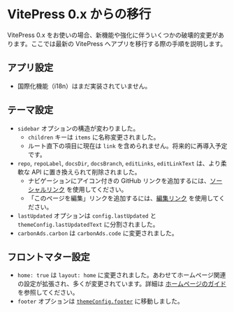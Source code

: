 # VitePress 0.x からの移行

VitePress 0.x をお使いの場合、新機能や強化に伴ういくつかの破壊的変更があります。ここでは最新の VitePress へアプリを移行する際の手順を説明します。

## アプリ設定

- 国際化機能（i18n）はまだ実装されていません。

## テーマ設定

- `sidebar` オプションの構造が変わりました。
  - `children` キーは `items` に名称変更されました。
  - ルート直下の項目に現在は `link` を含められません。将来的に再導入予定です。
- `repo`, `repoLabel`, `docsDir`, `docsBranch`, `editLinks`, `editLinkText` は、より柔軟な API に置き換えられて削除されました。
  - ナビゲーションにアイコン付きの GitHub リンクを追加するには、[ソーシャルリンク](../reference/default-theme-nav#navigation-links) を使用してください。
  - 「このページを編集」リンクを追加するには、[編集リンク](../reference/default-theme-edit-link) を使用してください。
- `lastUpdated` オプションは `config.lastUpdated` と `themeConfig.lastUpdatedText` に分割されました。
- `carbonAds.carbon` は `carbonAds.code` に変更されました。

## フロントマター設定

- `home: true` は `layout: home` に変更されました。あわせてホームページ関連の設定が拡張され、多くが変更されています。詳細は [ホームページのガイド](../reference/default-theme-home-page) を参照してください。
- `footer` オプションは [`themeConfig.footer`](../reference/default-theme-config#footer) に移動しました。
